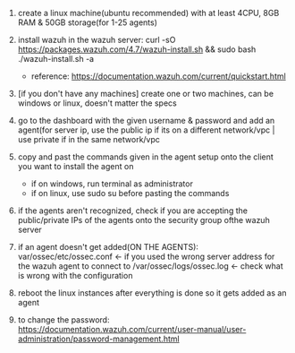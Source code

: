 1) create a linux machine(ubuntu recommended) with at least 4CPU, 8GB RAM & 50GB storage(for 1-25 agents)
2) install wazuh in the wazuh server: curl -sO https://packages.wazuh.com/4.7/wazuh-install.sh && sudo bash ./wazuh-install.sh -a
    - reference: https://documentation.wazuh.com/current/quickstart.html
3) [if you don't have any machines] create one or two machines, can be windows or linux, doesn't matter the specs
4) go to the dashboard with the given username & password and add an agent(for server ip, use the public ip if its on a different network/vpc | use private if in the same network/vpc
5) copy and past the commands given in the agent setup onto the client you want to install the agent on
    - if on windows, run terminal as administrator
    - if on linux, use sudo su before pasting the commands



6) if the agents aren't recognized, check if you are accepting the public/private IPs of the agents onto the security group ofthe wazuh server
7) if an agent doesn't get added(ON THE AGENTS):
    var/ossec/etc/ossec.conf <- if you used the wrong server address for the wazuh agent to connect to
    /var/ossec/logs/ossec.log <- check what is wrong with the configuration
8) reboot the linux instances after everything is done so it gets added as an agent

9) to change the password: https://documentation.wazuh.com/current/user-manual/user-administration/password-management.html
